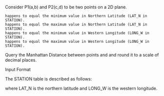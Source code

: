 Consider P1(a,b) and P2(c,d) to be two points on a 2D plane.

    happens to equal the minimum value in Northern Latitude (LAT_N in STATION).
    happens to equal the maximum value in Northern Latitude (LAT_N in STATION).
    happens to equal the minimum value in Western Longitude (LONG_W in STATION).
    happens to equal the maximum value in Western Longitude (LONG_W in STATION).

Query the Manhattan Distance between points and and round it to a scale of decimal places.

Input Format

The STATION table is described as follows:

where LAT_N is the northern latitude and LONG_W is the western longitude. 